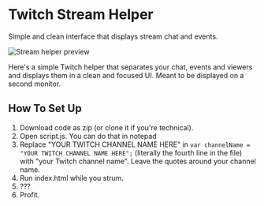 # Twitch Stream Helper
Simple and clean interface that displays stream chat and events.

![Stream helper preview](https://i.imgur.com/qIfzA7Y.png)

Here's a simple Twitch helper that separates your chat, events and viewers and displays them in a clean and focused UI. Meant to be displayed on a second monitor.

## How To Set Up
1. Download code as zip (or clone it if you're technical).
2. Open script.js. You can do that in notepad
3. Replace "YOUR TWITCH CHANNEL NAME HERE" in `var channelName = "YOUR TWITCH CHANNEL NAME HERE";` (literally the fourth line in the file) with "your Twitch channel name". Leave the quotes around your channel name.
4. Run index.html while you strum.
5. ???
6. Profit.

